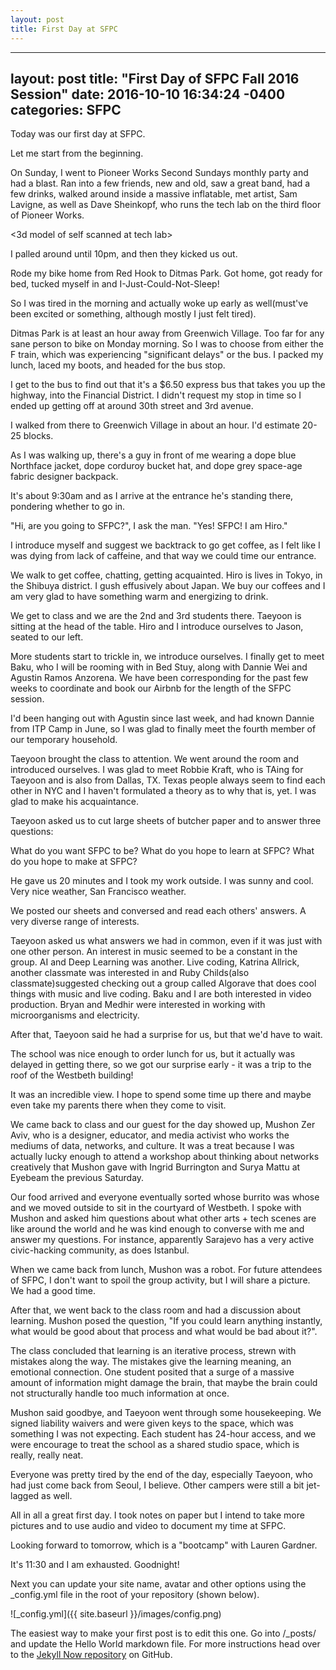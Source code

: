 ```yaml
---
layout: post
title: First Day at SFPC
---
```


---
layout: post
title:  "First Day of SFPC Fall 2016 Session"
date:   2016-10-10 16:34:24 -0400
categories: SFPC
---

Today was our first day at SFPC.

Let me start from the beginning.

On Sunday, I went to Pioneer Works Second Sundays monthly party and had a blast.
Ran into a few friends, new and old, saw a great band, had a few drinks,
walked around inside a massive inflatable, met artist, Sam Lavigne, as well as Dave Sheinkopf, who runs the tech lab on the third floor of Pioneer Works.

<Pioneer Works pics>

<3d model of self scanned at tech lab>

I palled around until 10pm, and then they kicked us out.

Rode my bike home from Red Hook to Ditmas Park. Got home, got ready for bed,
tucked myself in and I-Just-Could-Not-Sleep!

So I was tired in the morning and actually woke up early as well(must've been
excited or something, although mostly I just felt tired).

Ditmas Park is at least an hour away from Greenwich Village. Too far for any sane
person to bike on Monday morning. So I was to choose from either the F train, which
was experiencing "significant delays" or the bus. I packed my lunch, laced my boots,
and headed for the bus stop.

I get to the bus to find out that it's a $6.50 express bus that takes you up the
highway, into the Financial District. I didn't request my stop in time so I ended up
getting off at around 30th street and 3rd avenue.

I walked from there to Greenwich Village in about an hour. I'd estimate 20-25 blocks.

As I was walking up, there's a guy in front of me wearing a dope blue Northface jacket,
dope corduroy bucket hat, and dope grey space-age fabric designer backpack.

It's about 9:30am and as I arrive at the entrance he's standing there, pondering
whether to go in.

"Hi, are you going to SFPC?", I ask the man.
"Yes! SFPC! I am Hiro."

I introduce myself and suggest we backtrack to go get coffee, as I felt like I
was dying from lack of caffeine, and that way we could time our entrance.

We walk to get coffee, chatting, getting acquainted. Hiro is lives in Tokyo, in the
Shibuya district. I gush effusively about Japan. We buy our coffees and I am
very glad to have something warm and energizing to drink.

We get to class and we are the 2nd and 3rd students there. Taeyoon is sitting at the
head of the table. Hiro and I introduce ourselves to Jason, seated to our left.

More students start to trickle in, we introduce ourselves. I finally get to meet Baku,
who I will be rooming with in Bed Stuy, along with Dannie Wei and Agustin Ramos Anzorena.
We have been corresponding for the past few weeks to coordinate and book our Airbnb
for the length of the SFPC session.

I'd been hanging out with Agustin since last week, and had known Dannie from ITP Camp
in June, so I was glad to finally meet the fourth member of our temporary household.

Taeyoon brought the class to attention. We went around the room and introduced ourselves.
I was glad to meet Robbie Kraft, who is TAing for Taeyoon and is also from Dallas, TX.
Texas people always seem to find each other in NYC and I haven't formulated a theory as
to why that is, yet. I was glad to make his acquaintance.

Taeyoon asked us to cut large sheets of butcher paper and to answer three questions:

What do you want SFPC to be?
What do you hope to learn at SFPC?
What do you hope to make at SFPC?

He gave us 20 minutes and I took my work outside. I was sunny and cool. Very nice weather, San Francisco weather.

We posted our sheets and conversed and read each others' answers. A very diverse range
of interests.

Taeyoon asked us what answers we had in common, even if it was just with one other person. An interest in music seemed to be a constant in the group. AI and Deep Learning
was another. Live coding, Katrina Allrick, another classmate was interested in and
Ruby Childs(also classmate)suggested checking out a group called Algorave that
does cool things with music and live coding. Baku and I are both interested in video
production. Bryan and Medhir were interested in working with microorganisms and
electricity.

After that, Taeyoon said he had a surprise for us, but that we'd have to wait.

The school was nice enough to order lunch for us, but it actually was delayed in getting there, so we got our surprise early - it was a trip to the roof of the Westbeth building!

<Pano image of the Westbeth building>

It was an incredible view. I hope to spend some time up there and maybe even take
my parents there when they come to visit.

We came back to class and our guest for the day showed up, Mushon Zer Aviv, who
is a designer, educator, and media activist who works the mediums of data, networks, and culture. It was a treat because I was actually lucky enough to attend a workshop
about thinking about networks creatively that Mushon gave with Ingrid Burrington and Surya Mattu at Eyebeam the previous Saturday.

Our food arrived and everyone eventually sorted whose burrito was whose and we moved
outside to sit in the courtyard of Westbeth. I spoke with Mushon and asked him
questions about what other arts + tech scenes are like around the world and he
was kind enough to converse with me and answer my questions. For instance,
apparently Sarajevo has a very active civic-hacking community, as does Istanbul.

When we came back from lunch, Mushon was a robot. For future attendees of SFPC,
I don't want to spoil the group activity, but I will share a picture. We had a good time.

<Mushon Robot Pic>

After that, we went back to the class room and had a discussion about learning.
Mushon posed the question, "If you could learn anything instantly, what would be good about that process and what would be bad about it?".

The class concluded that learning is an iterative process, strewn with mistakes along the way. The mistakes give the learning meaning, an emotional connection. One student posited that a surge of a massive amount of information might damage the brain, that maybe the brain could not structurally handle too much information at once.

Mushon said goodbye, and Taeyoon went through some housekeeping. We signed liability waivers and were given keys to the space, which was something I was not expecting. Each student has 24-hour access, and we were encourage to treat the school as a shared studio space, which is really, really neat.

Everyone was pretty tired by the end of the day, especially Taeyoon, who had just come back from Seoul, I believe. Other campers were still a bit jet-lagged as well.

All in all a great first day. I took notes on paper but I intend to take more pictures and to use audio and video to document my time at SFPC.

Looking forward to tomorrow, which is a "bootcamp" with Lauren Gardner.

It's 11:30 and I am exhausted. Goodnight!


Next you can update your site name, avatar and other options using the _config.yml file in the root of your repository (shown below).

![_config.yml]({{ site.baseurl }}/images/config.png)

The easiest way to make your first post is to edit this one. Go into /_posts/ and update the Hello World markdown file. For more instructions head over to the [Jekyll Now repository](https://github.com/barryclark/jekyll-now) on GitHub.
